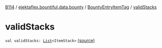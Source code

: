 [B114](../../index.md) / [ejektaflex.bountiful.data.bounty](../index.md) / [BountyEntryItemTag](index.md) / [validStacks](./valid-stacks.md)

# validStacks

`val validStacks: `[`List`](https://kotlinlang.org/api/latest/jvm/stdlib/kotlin.collections/-list/index.html)`<ItemStack>` [(source)](https://github.com/ejektaflex/Bountiful/tree/develop/src/main/kotlin/ejektaflex/bountiful/data/bounty/BountyEntryItemTag.kt#L38)